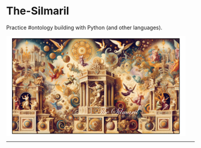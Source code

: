 # The-Silmaril
Practice #ontology building with Python (and other languages).   
  
<html> 
	<img src="./images/silmarils.png" width="95%" align="center" alt="The-Silmaril: Practice #ontology building with Python (and other languages), © Shaurya Agarwal, 2025" />  
</html>    

  
    
---

